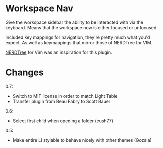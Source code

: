 Workspace Nav
=============

Give the workspace sidebar the ability to be interacted with via the keyboard. Means that the workspace now is either focused or unfocused.

Included key mappings for navigation, they're pretty much what you'd expect. As well as keymappings that mirror those of NERDTree for VIM.

[NERDTree](https://github.com/scrooloose/nerdtree) for Vim was an inspiration for this plugin.

Changes
=======

0.7:
 - Switch to MIT license in order to match Light Table
 - Transfer plugin from Beau Fabry to Scott Bauer

0.6:
 - Select first child when opening a folder (eush77)

0.5:
 - Make entire LI stylable to behave nicely with other themes (Gozala)
